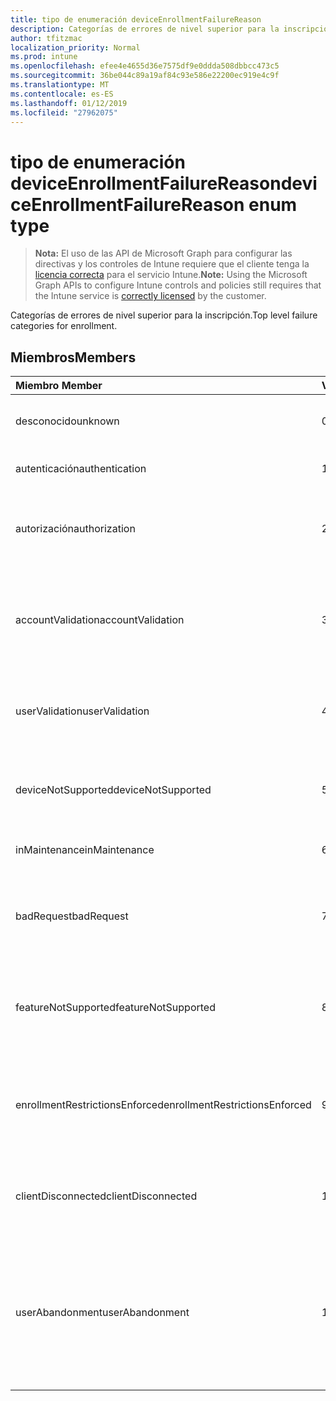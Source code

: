 ```yaml
---
title: tipo de enumeración deviceEnrollmentFailureReason
description: Categorías de errores de nivel superior para la inscripción.
author: tfitzmac
localization_priority: Normal
ms.prod: intune
ms.openlocfilehash: efee4e4655d36e7575df9e0ddda508dbbcc473c5
ms.sourcegitcommit: 36be044c89a19af84c93e586e22200ec919e4c9f
ms.translationtype: MT
ms.contentlocale: es-ES
ms.lasthandoff: 01/12/2019
ms.locfileid: "27962075"
---
```

# <a name="deviceenrollmentfailurereason-enum-type"></a><span data-ttu-id="5e61b-103">tipo de enumeración deviceEnrollmentFailureReason</span><span class="sxs-lookup"><span data-stu-id="5e61b-103">deviceEnrollmentFailureReason enum type</span></span>

> <span data-ttu-id="5e61b-104">**Nota:** El uso de las API de Microsoft Graph para configurar las directivas y los controles de Intune requiere que el cliente tenga la [licencia correcta](https://go.microsoft.com/fwlink/?linkid=839381) para el servicio Intune.</span><span class="sxs-lookup"><span data-stu-id="5e61b-104">**Note:** Using the Microsoft Graph APIs to configure Intune controls and policies still requires that the Intune service is [correctly licensed](https://go.microsoft.com/fwlink/?linkid=839381) by the customer.</span></span>

<span data-ttu-id="5e61b-105">Categorías de errores de nivel superior para la inscripción.</span><span class="sxs-lookup"><span data-stu-id="5e61b-105">Top level failure categories for enrollment.</span></span>
## <a name="members"></a><span data-ttu-id="5e61b-106">Miembros</span><span class="sxs-lookup"><span data-stu-id="5e61b-106">Members</span></span>
|<span data-ttu-id="5e61b-107">Miembro	</span><span class="sxs-lookup"><span data-stu-id="5e61b-107">Member</span></span>|<span data-ttu-id="5e61b-108">Valor</span><span class="sxs-lookup"><span data-stu-id="5e61b-108">Value</span></span>|<span data-ttu-id="5e61b-109">Descripción</span><span class="sxs-lookup"><span data-stu-id="5e61b-109">Description</span></span>|
|:---|:---|:---|
|<span data-ttu-id="5e61b-110">desconocido</span><span class="sxs-lookup"><span data-stu-id="5e61b-110">unknown</span></span>|<span data-ttu-id="5e61b-111">0</span><span class="sxs-lookup"><span data-stu-id="5e61b-111">0</span></span>|<span data-ttu-id="5e61b-112">Valor predeterminado, el motivo del error es desconocido.</span><span class="sxs-lookup"><span data-stu-id="5e61b-112">Default value, failure reason is unknown.</span></span>|
|<span data-ttu-id="5e61b-113">autenticación</span><span class="sxs-lookup"><span data-stu-id="5e61b-113">authentication</span></span>|<span data-ttu-id="5e61b-114">1</span><span class="sxs-lookup"><span data-stu-id="5e61b-114">1</span></span>|<span data-ttu-id="5e61b-115">Error de autenticación</span><span class="sxs-lookup"><span data-stu-id="5e61b-115">Authentication failed</span></span>|
|<span data-ttu-id="5e61b-116">autorización</span><span class="sxs-lookup"><span data-stu-id="5e61b-116">authorization</span></span>|<span data-ttu-id="5e61b-117">2</span><span class="sxs-lookup"><span data-stu-id="5e61b-117">2</span></span>|<span data-ttu-id="5e61b-118">La llamada se ha autenticado pero no autorizado para inscribirse.</span><span class="sxs-lookup"><span data-stu-id="5e61b-118">Call was authenticated, but not authorized to enroll.</span></span>|
|<span data-ttu-id="5e61b-119">accountValidation</span><span class="sxs-lookup"><span data-stu-id="5e61b-119">accountValidation</span></span>|<span data-ttu-id="5e61b-120">3</span><span class="sxs-lookup"><span data-stu-id="5e61b-120">3</span></span>|<span data-ttu-id="5e61b-121">Error al validar la cuenta para la inscripción.</span><span class="sxs-lookup"><span data-stu-id="5e61b-121">Failed to validate the account for enrollment.</span></span> <span data-ttu-id="5e61b-122">(Cuenta bloqueada, no se ha habilitado la inscripción)</span><span class="sxs-lookup"><span data-stu-id="5e61b-122">(Account blocked, enrollment not enabled)</span></span>|
|<span data-ttu-id="5e61b-123">userValidation</span><span class="sxs-lookup"><span data-stu-id="5e61b-123">userValidation</span></span>|<span data-ttu-id="5e61b-124">4</span><span class="sxs-lookup"><span data-stu-id="5e61b-124">4</span></span>|<span data-ttu-id="5e61b-125">No se pudo validar el usuario.</span><span class="sxs-lookup"><span data-stu-id="5e61b-125">User could not be validated.</span></span> <span data-ttu-id="5e61b-126">(Usuario no existe, licencia que faltan)</span><span class="sxs-lookup"><span data-stu-id="5e61b-126">(User does not exist, missing license)</span></span>|
|<span data-ttu-id="5e61b-127">deviceNotSupported</span><span class="sxs-lookup"><span data-stu-id="5e61b-127">deviceNotSupported</span></span>|<span data-ttu-id="5e61b-128">5</span><span class="sxs-lookup"><span data-stu-id="5e61b-128">5</span></span>|<span data-ttu-id="5e61b-129">Dispositivo no es compatible para la administración de dispositivos móviles.</span><span class="sxs-lookup"><span data-stu-id="5e61b-129">Device is not supported for mobile device management.</span></span>|
|<span data-ttu-id="5e61b-130">inMaintenance</span><span class="sxs-lookup"><span data-stu-id="5e61b-130">inMaintenance</span></span>|<span data-ttu-id="5e61b-131">6</span><span class="sxs-lookup"><span data-stu-id="5e61b-131">6</span></span>|<span data-ttu-id="5e61b-132">Cuenta está en mantenimiento.</span><span class="sxs-lookup"><span data-stu-id="5e61b-132">Account is in maintenance.</span></span>|
|<span data-ttu-id="5e61b-133">badRequest</span><span class="sxs-lookup"><span data-stu-id="5e61b-133">badRequest</span></span>|<span data-ttu-id="5e61b-134">7</span><span class="sxs-lookup"><span data-stu-id="5e61b-134">7</span></span>|<span data-ttu-id="5e61b-135">Cliente envió una solicitud que no se entiende/admitidos por el servicio.</span><span class="sxs-lookup"><span data-stu-id="5e61b-135">Client sent a request that is not understood/supported by the service.</span></span>|
|<span data-ttu-id="5e61b-136">featureNotSupported</span><span class="sxs-lookup"><span data-stu-id="5e61b-136">featureNotSupported</span></span>|<span data-ttu-id="5e61b-137">8</span><span class="sxs-lookup"><span data-stu-id="5e61b-137">8</span></span>|<span data-ttu-id="5e61b-138">Utilizado por este inscripción las características no se admiten para esta cuenta.</span><span class="sxs-lookup"><span data-stu-id="5e61b-138">Feature(s) used by this enrollment are not supported for this account.</span></span>|
|<span data-ttu-id="5e61b-139">enrollmentRestrictionsEnforced</span><span class="sxs-lookup"><span data-stu-id="5e61b-139">enrollmentRestrictionsEnforced</span></span>|<span data-ttu-id="5e61b-140">9</span><span class="sxs-lookup"><span data-stu-id="5e61b-140">9</span></span>|<span data-ttu-id="5e61b-141">Restricciones de inscripción configuradas por el administrador bloquean esta inscripción.</span><span class="sxs-lookup"><span data-stu-id="5e61b-141">Enrollment restrictions configured by admin blocked this enrollment.</span></span>|
|<span data-ttu-id="5e61b-142">clientDisconnected</span><span class="sxs-lookup"><span data-stu-id="5e61b-142">clientDisconnected</span></span>|<span data-ttu-id="5e61b-143">10</span><span class="sxs-lookup"><span data-stu-id="5e61b-143">10</span></span>|<span data-ttu-id="5e61b-144">Cliente agotó el tiempo de espera o inscripción se anuló por para el usuario final.</span><span class="sxs-lookup"><span data-stu-id="5e61b-144">Client timed out or enrollment was aborted by enduser.</span></span>|
|<span data-ttu-id="5e61b-145">userAbandonment</span><span class="sxs-lookup"><span data-stu-id="5e61b-145">userAbandonment</span></span>|<span data-ttu-id="5e61b-146">11</span><span class="sxs-lookup"><span data-stu-id="5e61b-146">11</span></span>|<span data-ttu-id="5e61b-147">Se ha cancelado la inscripción por para el usuario final.</span><span class="sxs-lookup"><span data-stu-id="5e61b-147">Enrollment was abandoned by enduser.</span></span> <span data-ttu-id="5e61b-148">(Para el usuario final inicia la incorporación de redes pero no se pudo completar en forma oportuna)</span><span class="sxs-lookup"><span data-stu-id="5e61b-148">(Enduser started onboarding but failed to complete it in timely manner)</span></span>|


<!-- {
  "type": "#page.annotation",
  "suppressions": [
    "Warning: Enum deviceEnrollmentFailureReason has some values specified and others unspecified."
  ],
}
-->
